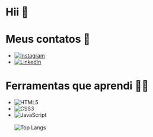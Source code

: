 # Hii 👋
# Meus contatos 📲
   * [![Instagram](https://img.shields.io/badge/-Instagram-%23E4405F?style=for-the-badge&logo=instagram&logoColor=white)](https://www.instagram.com/daviiisousa18/)
   * 	[![LinkedIn](https://img.shields.io/badge/LinkedIn-0077B5?style=for-the-badge&logo=linkedin&logoColor=white)](https://www.linkedin.com/in/davi-sousa-1a6a622ab/)
# Ferramentas que aprendi 👨‍💻
   * ![HTML5](https://img.shields.io/badge/HTML5-E34F26?style=for-the-badge&logo=html5&logoColor=white)
   * ![CSS3](https://img.shields.io/badge/CSS3-1572B6?style=for-the-badge&logo=css3&logoColor=white)
   * ![JavaScript](https://img.shields.io/badge/JavaScript-F7DF1E?style=for-the-badge&logo=javascript&logoColor=black) <br> <br>
![Top Langs](https://github-readme-stats-git-masterrstaa-rickstaa.vercel.app/api/top-langs/?username=daviiisousa&bg_color=000&border_color=30A3DC&title_color=E94D5F&text_color=FFF)
